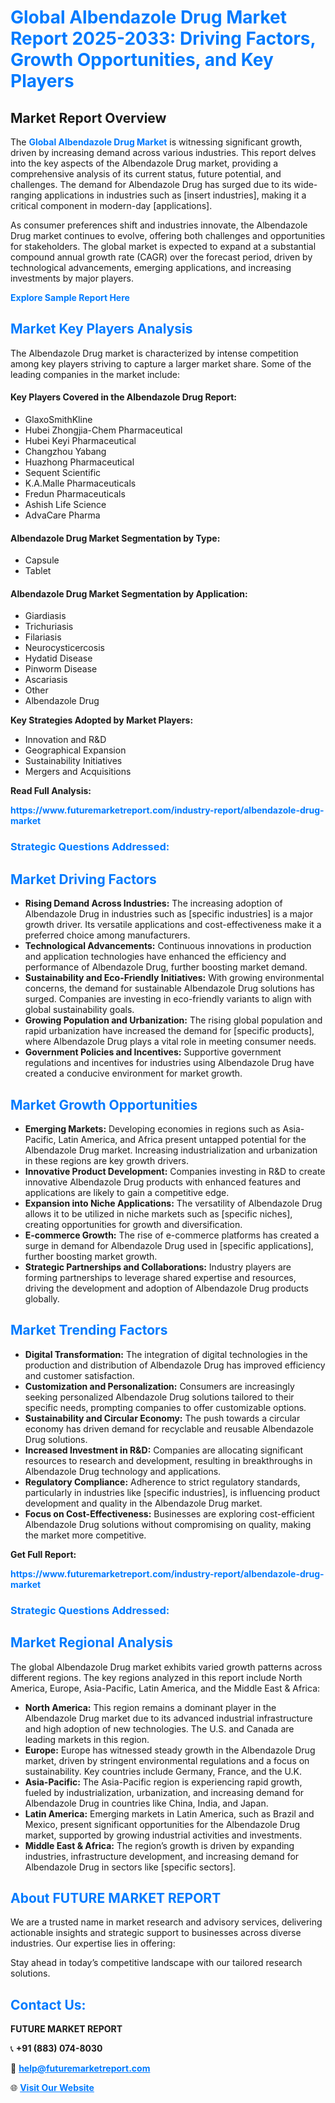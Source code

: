 <h1 style="color: #007BFF;">Global Albendazole Drug Market Report 2025-2033: Driving Factors, Growth Opportunities, and Key Players</h1>

<section id="overview">
<h2>Market Report Overview</h2>
<p>The <a href="https://www.futuremarketreport.com/industry-report/albendazole-drug-market" style="color: #007BFF; text-decoration: none;"><strong>Global Albendazole Drug Market</strong></a> is witnessing significant growth, driven by increasing demand across various industries. This report delves into the key aspects of the Albendazole Drug market, providing a comprehensive analysis of its current status, future potential, and challenges. The demand for Albendazole Drug has surged due to its wide-ranging applications in industries such as [insert industries], making it a critical component in modern-day [applications].</p>
<p>As consumer preferences shift and industries innovate, the Albendazole Drug market continues to evolve, offering both challenges and opportunities for stakeholders. The global market is expected to expand at a substantial compound annual growth rate (CAGR) over the forecast period, driven by technological advancements, emerging applications, and increasing investments by major players.</p>
</section>

<section id="overview">
<p><a href="https://www.futuremarketreport.com/request-sample/reportId=127469" style="color: #007BFF; text-decoration: none;"><strong>Explore Sample Report Here</strong></a></p>
</section>

<section id="key-players">
<h2 style="color: #007BFF;">Market Key Players Analysis</h2>
<p>The Albendazole Drug market is characterized by intense competition among key players striving to capture a larger market share. Some of the leading companies in the market include:</p>
<h4>Key Players Covered in the Albendazole Drug Report:</h4>
<ul><li>GlaxoSmithKline</li><li>Hubei Zhongjia-Chem Pharmaceutical</li><li>Hubei Keyi Pharmaceutical</li><li>Changzhou Yabang</li><li>Huazhong Pharmaceutical</li><li>Sequent Scientific</li><li>K.A.Malle Pharmaceuticals</li><li>Fredun Pharmaceuticals</li><li>Ashish Life Science</li><li>AdvaCare Pharma</li></ul>
<h4>Albendazole Drug Market Segmentation by Type:</h4>
<ul><li>Capsule</li><li>Tablet</li></ul>

<h4>Albendazole Drug Market Segmentation by Application:</h4>
<ul><li>Giardiasis</li><li>Trichuriasis</li><li>Filariasis</li><li>Neurocysticercosis</li><li>Hydatid Disease</li><li>Pinworm Disease</li><li>Ascariasis</li><li>Other</li><li>Albendazole Drug</li></ul>
<p><strong>Key Strategies Adopted by Market Players:</strong></p>
<ul>
<li>Innovation and R&D</li>
<li>Geographical Expansion</li>
<li>Sustainability Initiatives</li>
<li>Mergers and Acquisitions</li>
</ul>
</section>

<section>
<p><strong>Read Full Analysis: </strong></p><a href="https://www.futuremarketreport.com/industry-report/albendazole-drug-market" style="color: #007BFF; text-decoration: none;"><strong>https://www.futuremarketreport.com/industry-report/albendazole-drug-market</strong></a>
<h3 style="color: #007BFF;">Strategic Questions Addressed:</h3>
</section>

<section id="driving-factors">
<h2 style="color: #007BFF;">Market Driving Factors</h2>
<ul>
<li><strong>Rising Demand Across Industries:</strong> The increasing adoption of Albendazole Drug in industries such as [specific industries] is a major growth driver. Its versatile applications and cost-effectiveness make it a preferred choice among manufacturers.</li>
<li><strong>Technological Advancements:</strong> Continuous innovations in production and application technologies have enhanced the efficiency and performance of Albendazole Drug, further boosting market demand.</li>
<li><strong>Sustainability and Eco-Friendly Initiatives:</strong> With growing environmental concerns, the demand for sustainable Albendazole Drug solutions has surged. Companies are investing in eco-friendly variants to align with global sustainability goals.</li>
<li><strong>Growing Population and Urbanization:</strong> The rising global population and rapid urbanization have increased the demand for [specific products], where Albendazole Drug plays a vital role in meeting consumer needs.</li>
<li><strong>Government Policies and Incentives:</strong> Supportive government regulations and incentives for industries using Albendazole Drug have created a conducive environment for market growth.</li>
</ul>
</section>

<section id="growth-opportunities">
<h2 style="color: #007BFF;">Market Growth Opportunities</h2>
<ul>
<li><strong>Emerging Markets:</strong> Developing economies in regions such as Asia-Pacific, Latin America, and Africa present untapped potential for the Albendazole Drug market. Increasing industrialization and urbanization in these regions are key growth drivers.</li>
<li><strong>Innovative Product Development:</strong> Companies investing in R&D to create innovative Albendazole Drug products with enhanced features and applications are likely to gain a competitive edge.</li>
<li><strong>Expansion into Niche Applications:</strong> The versatility of Albendazole Drug allows it to be utilized in niche markets such as [specific niches], creating opportunities for growth and diversification.</li>
<li><strong>E-commerce Growth:</strong> The rise of e-commerce platforms has created a surge in demand for Albendazole Drug used in [specific applications], further boosting market growth.</li>
<li><strong>Strategic Partnerships and Collaborations:</strong> Industry players are forming partnerships to leverage shared expertise and resources, driving the development and adoption of Albendazole Drug products globally.</li>
</ul>
</section>

<section id="trending-factors">
<h2 style="color: #007BFF;">Market Trending Factors</h2>
<ul>
<li><strong>Digital Transformation:</strong> The integration of digital technologies in the production and distribution of Albendazole Drug has improved efficiency and customer satisfaction.</li>
<li><strong>Customization and Personalization:</strong> Consumers are increasingly seeking personalized Albendazole Drug solutions tailored to their specific needs, prompting companies to offer customizable options.</li>
<li><strong>Sustainability and Circular Economy:</strong> The push towards a circular economy has driven demand for recyclable and reusable Albendazole Drug solutions.</li>
<li><strong>Increased Investment in R&D:</strong> Companies are allocating significant resources to research and development, resulting in breakthroughs in Albendazole Drug technology and applications.</li>
<li><strong>Regulatory Compliance:</strong> Adherence to strict regulatory standards, particularly in industries like [specific industries], is influencing product development and quality in the Albendazole Drug market.</li>
<li><strong>Focus on Cost-Effectiveness:</strong> Businesses are exploring cost-efficient Albendazole Drug solutions without compromising on quality, making the market more competitive.</li>
</ul>
</section>

<section>
<p><strong>Get Full Report: </strong></p><a href="https://www.futuremarketreport.com/industry-report/albendazole-drug-market" style="color: #007BFF; text-decoration: none;"><strong>https://www.futuremarketreport.com/industry-report/albendazole-drug-market</strong></a>
<h3 style="color: #007BFF;">Strategic Questions Addressed:</h3>
</section>


<section id="regional-analysis">
<h2 style="color: #007BFF;">Market Regional Analysis</h2>
<p>The global Albendazole Drug market exhibits varied growth patterns across different regions. The key regions analyzed in this report include North America, Europe, Asia-Pacific, Latin America, and the Middle East & Africa:</p>
<ul>
<li><strong>North America:</strong> This region remains a dominant player in the Albendazole Drug market due to its advanced industrial infrastructure and high adoption of new technologies. The U.S. and Canada are leading markets in this region.</li>
<li><strong>Europe:</strong> Europe has witnessed steady growth in the Albendazole Drug market, driven by stringent environmental regulations and a focus on sustainability. Key countries include Germany, France, and the U.K.</li>
<li><strong>Asia-Pacific:</strong> The Asia-Pacific region is experiencing rapid growth, fueled by industrialization, urbanization, and increasing demand for Albendazole Drug in countries like China, India, and Japan.</li>
<li><strong>Latin America:</strong> Emerging markets in Latin America, such as Brazil and Mexico, present significant opportunities for the Albendazole Drug market, supported by growing industrial activities and investments.</li>
<li><strong>Middle East & Africa:</strong> The region’s growth is driven by expanding industries, infrastructure development, and increasing demand for Albendazole Drug in sectors like [specific sectors].</li>
</ul>
</section>

<footer>
<h2 style="color: #007BFF;">About FUTURE MARKET REPORT</h2>
<p>We are a trusted name in market research and advisory services, delivering actionable insights and strategic support to businesses across diverse industries. Our expertise lies in offering:</p>

<p>Stay ahead in today’s competitive landscape with our tailored research solutions.</p>

<h2 style="color: #007BFF;">Contact Us:</h2>
<p><strong>FUTURE MARKET REPORT</strong></p>
<p>📞 <strong>+91 (883) 074-8030</strong></p>
<p>📧 <strong><a href="mailto:help@futuremarketreport.com" style="color: #007BFF;">help@futuremarketreport.com</a></strong></p>
<p>🌐 <strong><a href="https://www.futuremarketreport.com/" style="color: #007BFF;">Visit Our Website</a></strong></p>
</footer>